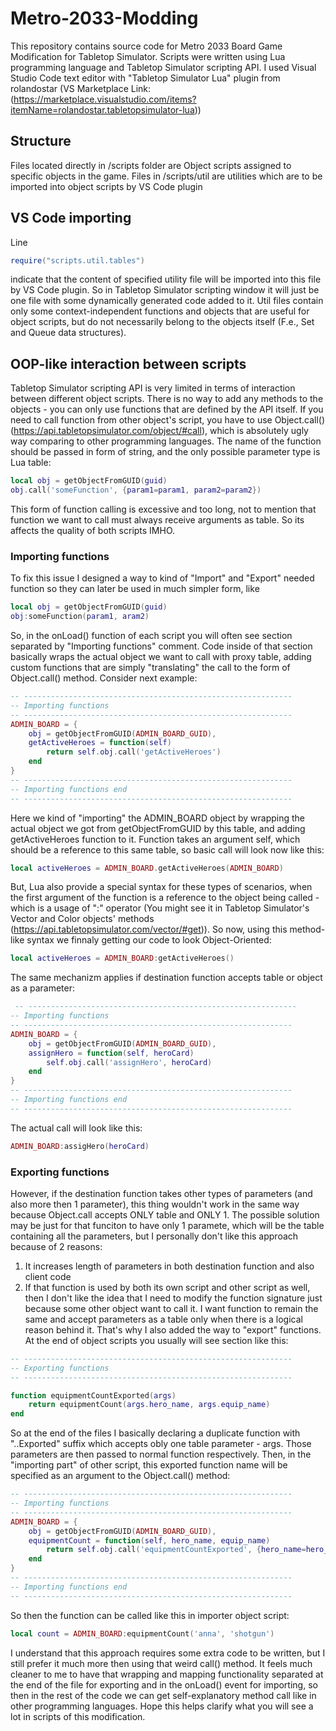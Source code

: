 # Metro-2033-Modding
This repository contains source code for Metro 2033 Board Game Modification for Tabletop Simulator.
Scripts were written using Lua programming language and Tabletop Simulator scripting API. I used Visual Studio Code text editor with "Tabletop Simulator Lua" plugin from rolandostar 
(VS Marketplace Link: (https://marketplace.visualstudio.com/items?itemName=rolandostar.tabletopsimulator-lua))
## Structure
Files located directly in /scripts folder are Object scripts assigned to specific objects in the game.
Files in /scripts/util are utilities which are to be imported into object scripts by VS Code plugin
## VS Code importing
Line
```lua
require("scripts.util.tables")
```
indicate that the content of specified utility file will be imported into this file by VS Code plugin. So in 
Tabletop Simulator scripting window it will just be one file with some dynamically generated code added to it.
Util files contain only some context-independent functions and objects that are useful for object scripts, but 
do not necessarily belong to the objects itself (F.e., Set and Queue data structures). 
## OOP-like interaction between scripts
Tabletop Simulator scripting API is very limited in terms of interaction between different object scripts.
There is no way to add any methods to the objects - you can only use functions that are defined by the API itself. If you need to call function from other object's script, you have to use Object.call() (https://api.tabletopsimulator.com/object/#call), which is absolutely ugly way comparing to other programming languages. The name of the function should be passed in form of string, and the only possible parameter type is Lua table:
```lua
local obj = getObjectFromGUID(guid)
obj.call('someFunction', {param1=param1, param2=param2})
```
This form of function calling is excessive and too long, not to mention that function we want to call must always receive arguments as table. So its affects the quality of both scripts IMHO.
### Importing functions
To fix this issue I designed a way to kind of "Import" and "Export" needed function so they can later be used in much simpler form, like 
```lua
local obj = getObjectFromGUID(guid)
obj:someFunction(param1, aram2)
```
So, in the onLoad() function of each script you will often see section separated by "Importing functions" comment. Code inside of that section basically wraps the actual object we want to call with proxy table, adding custom functions that are simply "translating" the call to the form of Object.call() method. Consider next example:
```lua
-- ------------------------------------------------------------
-- Importing functions
-- ------------------------------------------------------------
ADMIN_BOARD = {
    obj = getObjectFromGUID(ADMIN_BOARD_GUID),
    getActiveHeroes = function(self)
        return self.obj.call('getActiveHeroes')
    end
}
-- ------------------------------------------------------------
-- Importing functions end
-- ------------------------------------------------------------
```
Here we kind of "importing" the ADMIN_BOARD object by wrapping the actual object we got from getObjectFromGUID by this table, and adding getActiveHeroes function to it. Function takes an argument self, which should be a reference to this same table, so basic call will look now like this:
```lua
local activeHeroes = ADMIN_BOARD.getActiveHeroes(ADMIN_BOARD)
```
But, Lua also provide a special syntax for these types of scenarios, when the first argument of the function is a reference to the object being called - which is a usage of ":" operator (You might see it in Tabletop Simulator's Vector and Color objects' methods (https://api.tabletopsimulator.com/vector/#get)).
So now, using this method-like syntax we finnaly getting our code to look Object-Oriented:
```lua
local activeHeroes = ADMIN_BOARD:getActiveHeroes()
```
The same mechanizm applies if destination function accepts table or object as a parameter:
```lua
 -- ------------------------------------------------------------
-- Importing functions
-- ------------------------------------------------------------
ADMIN_BOARD = {
    obj = getObjectFromGUID(ADMIN_BOARD_GUID),
    assignHero = function(self, heroCard)
        self.obj.call('assignHero', heroCard)
    end
}
-- ------------------------------------------------------------
-- Importing functions end
-- ------------------------------------------------------------
```
The actual call will look like this:
```lua
ADMIN_BOARD:assigHero(heroCard)
```
### Exporting functions
However, if the destination function takes other types of parameters (and also more then 1 parameter), this thing wouldn't work in the same way because Object.call accepts ONLY table and ONLY 1. The possible solution 
may be just for that funciton to have only 1 paramete, which will be the table containing all the parameters, but I personally don't like this approach because of 2 reasons:
1. It increases length of parameters in both destination function and also client code
2. If that function is used by both its own script and other script as well, then I don't like the idea that I need to modify the function signature just because some other object want to call it. I want function to remain the same and accept parameters as a table only when there is a logical reason behind it.
That's why I also added the way to "export" functions. At the end of object scripts you usually will see section like this:
```lua
-- ------------------------------------------------------------
-- Exporting functions
-- ------------------------------------------------------------

function equipmentCountExported(args)
    return equipmentCount(args.hero_name, args.equip_name)
end
```
So at the end of the files I basically declaring a duplicate function with "..Exported" suffix which accepts obly one table parameter - args. Those parameters are then passed to normal function respectively. Then, in the "importing part" of other script, this exported function name will be specified as an argument to the Object.call() method:
```lua
-- ------------------------------------------------------------
-- Importing functions
-- ------------------------------------------------------------
ADMIN_BOARD = {
    obj = getObjectFromGUID(ADMIN_BOARD_GUID),
    equipmentCount = function(self, hero_name, equip_name)
        return self.obj.call('equipmentCountExported', {hero_name=hero_name, equip_name=equip_name})
    end
}
-- ------------------------------------------------------------
-- Importing functions end
-- ------------------------------------------------------------
```
So then the function can be called like this in importer object script:
```lua
local count = ADMIN_BOARD:equipmentCount('anna', 'shotgun')
```
I understand that this approach requires some extra code to be written, but I still prefer it much more then using that weird call() method. It feels much cleaner to me to have that wrapping and mapping functionality separated at the end of the file for exporting and in the onLoad() event for importing, so then in the rest of the code we can get self-explanatory method call like in other programming languages. Hope this helps clarify what you will see a lot in scripts of this modification.